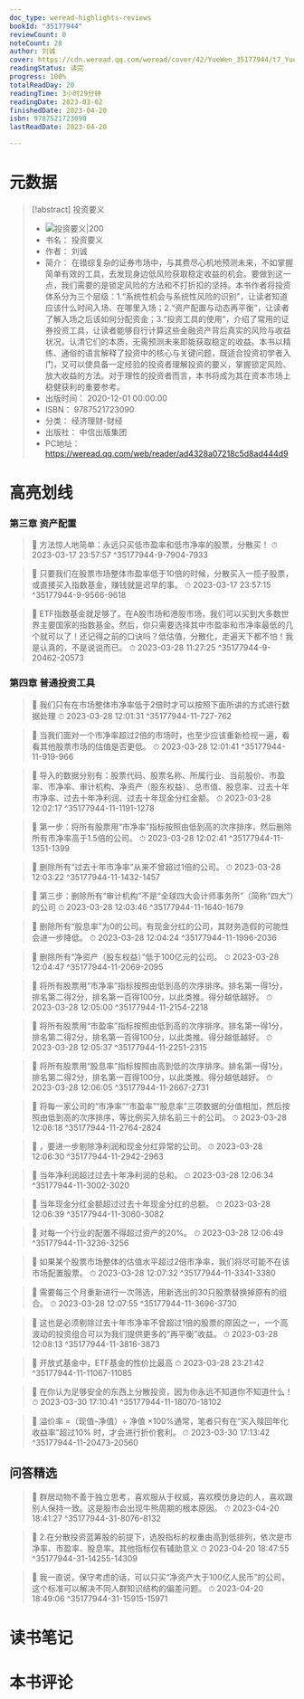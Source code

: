```yaml
---
doc_type: weread-highlights-reviews
bookId: "35177944"
reviewCount: 0
noteCount: 28
author: 刘诚
cover: https://cdn.weread.qq.com/weread/cover/42/YueWen_35177944/t7_YueWen_35177944.jpg
readingStatus: 读完
progress: 100%
totalReadDay: 20
readingTime: 3小时29分钟
readingDate: 2023-03-02
finishedDate: 2023-04-20
isbn: 9787521723090
lastReadDate: 2023-04-20

---
```

# 元数据
> [!abstract] 投资要义
> - ![ 投资要义|200](https://cdn.weread.qq.com/weread/cover/42/YueWen_35177944/t7_YueWen_35177944.jpg)
> - 书名： 投资要义
> - 作者： 刘诚
> - 简介： 在错综复杂的证券市场中，与其费尽心机地预测未来，不如掌握简单有效的工具，去发现身边低风险获取稳定收益的机会。要做到这一点，我们需要的是锁定风险的方法和不打折扣的坚持。本书作者将投资体系分为三个层级：1.“系统性机会与系统性风险的识别”，让读者知道应该什么时间入场、在哪里入场；2.“资产配置与动态再平衡”，让读者了解入场之后该如何分配资金；3.“投资工具的使用”，介绍了常用的证券投资工具，让读者能够自行计算这些金融资产背后真实的风险与收益状况，认清它们的本质，无需预测未来即能获取稳定的收益。本书以精练、通俗的语言解释了投资中的核心与关键问题，既适合投资初学者入门，又可以使具备一定经验的投资者理解投资的要义，掌握锁定风险、放大收益的方法。对于理性的投资者而言，本书将成为其在资本市场上稳健获利的重要参考。
> - 出版时间： 2020-12-01 00:00:00
> - ISBN： 9787521723090
> - 分类： 经济理财-财经
> - 出版社： 中信出版集团
> - PC地址：https://weread.qq.com/web/reader/ad4328a07218c5d8ad444d9

# 高亮划线

### 第三章 资产配置

> 📌 方法惊人地简单：永远只买低市盈率和低市净率的股票，分散买！ 
> ⏱ 2023-03-17 23:57:57 ^35177944-9-7904-7933

> 📌 只要我们在股票市场整体市盈率低于10倍的时候，分散买入一揽子股票，或直接买入指数基金，赚钱就是迟早的事。 
> ⏱ 2023-03-17 23:57:15 ^35177944-9-9566-9618

> 📌 ETF指数基金就足够了。在A股市场和港股市场，我们可以买到大多数世界主要国家的指数基金。然后，你只需要选择其中市盈率和市净率最低的几个就可以了！还记得之前的口诀吗？低估值，分散化，走遍天下都不怕！我是认真的，不是说说而已。 
> ⏱ 2023-03-28 11:27:25 ^35177944-9-20462-20573

### 第四章 普通投资工具

> 📌 我们只有在市场整体市净率低于2倍时才可以按照下面所讲的方式进行数据处理 
> ⏱ 2023-03-28 12:01:31 ^35177944-11-727-762

> 📌 当我们面对一个市净率超过2倍的市场时，也至少应该重新检视一遍，看看其他股票市场的估值是否更低。 
> ⏱ 2023-03-28 12:01:41 ^35177944-11-919-966

> 📌 导入的数据分别有：股票代码、股票名称、所属行业、当前股价、市盈率、市净率、审计机构、净资产（股东权益）、总市值、股息率、过去十年市净率、过去十年净利润、过去十年现金分红金额。 
> ⏱ 2023-03-28 12:02:17 ^35177944-11-1191-1278

> 📌 第一步：将所有股票用“市净率”指标按照由低到高的次序排序，然后删除所有市净率高于1.5倍的公司。 
> ⏱ 2023-03-28 12:02:41 ^35177944-11-1351-1399

> 📌 删除所有“过去十年市净率”从来不曾超过1倍的公司。 
> ⏱ 2023-03-28 12:03:22 ^35177944-11-1432-1457

> 📌 第三步：删除所有“审计机构”不是“全球四大会计师事务所”（简称“四大”）的公司 
> ⏱ 2023-03-28 12:03:46 ^35177944-11-1640-1679

> 📌 删除所有“股息率”为0的公司。有现金分红的公司，其财务造假的可能性会进一步降低。 
> ⏱ 2023-03-28 12:04:24 ^35177944-11-1996-2036

> 📌 删除所有“净资产（股东权益）”低于100亿元的公司。 
> ⏱ 2023-03-28 12:04:47 ^35177944-11-2069-2095

> 📌 将所有股票用“市净率”指标按照由低到高的次序排序。排名第一得1分，排名第二得2分，排名第一百得100分，以此类推。得分越低越好。 
> ⏱ 2023-03-28 12:05:00 ^35177944-11-2154-2218

> 📌 将所有股票用“市盈率”指标按照由低到高的次序排序。排名第一得1分，排名第二得2分，排名第一百得100分，以此类推。得分越低越好。 
> ⏱ 2023-03-28 12:05:37 ^35177944-11-2251-2315

> 📌 将所有股票用“股息率”指标按照由高到低的次序排序。排名第一得1分，排名第二得2分，排名第一百得100分，以此类推。得分越低越好。 
> ⏱ 2023-03-28 12:06:05 ^35177944-11-2667-2731

> 📌 将每一家公司的“市净率”“市盈率”“股息率”三项数据的分值相加，然后按照由低到高的次序排序，等比例买入排名前三十的公司。 
> ⏱ 2023-03-28 12:06:18 ^35177944-11-2764-2824

> 📌 ，要进一步剔除净利润和现金分红异常的公司。 
> ⏱ 2023-03-28 12:06:30 ^35177944-11-2942-2963

> 📌 当年净利润超过过去十年净利润的总和。 
> ⏱ 2023-03-28 12:06:34 ^35177944-11-3002-3020

> 📌 当年现金分红金额超过过去十年现金分红的总额。 
> ⏱ 2023-03-28 12:06:39 ^35177944-11-3060-3082

> 📌 对每一个行业的配置不得超过资产的20%。 
> ⏱ 2023-03-28 12:06:49 ^35177944-11-3236-3256

> 📌 如果某个股票市场整体的估值水平超过2倍市净率，我们将尽可能不在该市场配置股票。 
> ⏱ 2023-03-28 12:07:32 ^35177944-11-3341-3380

> 📌 需要每三个月重新进行一次筛选，用新选出的30只股票替换掉原有的组合。 
> ⏱ 2023-03-28 12:07:55 ^35177944-11-3696-3730

> 📌 这也是必须剔除过去十年市净率不曾超过1倍的股票的原因之一，一个高波动的投资组合可以为我们提供更多的“再平衡”收益。 
> ⏱ 2023-03-28 12:08:13 ^35177944-11-3816-3873

> 📌 开放式基金中，ETF基金的性价比最高 
> ⏱ 2023-03-28 23:21:42 ^35177944-11-11067-11085

> 📌 在你认为足够安全的东西上分散投资，因为你永远不知道你不知道什么！ 
> ⏱ 2023-03-30 17:10:41 ^35177944-11-18070-18102

> 📌 溢价率 =（现值–净值）÷ 净值 ×100%通常，笔者只有在“买入赎回年化收益率”超过10% 时，才会进行折价套利。 
> ⏱ 2023-03-30 17:13:42 ^35177944-11-20473-20560

## 问答精选

> 📌 群居动物不善于独立思考，喜欢服从于权威，喜欢模仿身边的人，喜欢跟别人保持一致。这是股市会出现牛熊周期的根本原因。 
> ⏱ 2023-04-20 18:41:27 ^35177944-31-8076-8132

> 📌 2.在分散投资蓝筹股的前提下，选股指标的权重由高到低排列，依次是市净率、市盈率、股息率。其他指标仅有辅助意义 
> ⏱ 2023-04-20 18:47:55 ^35177944-31-14255-14309

> 📌 我一直说，保守考虑的话，可以只买“净资产大于100亿人民币”的公司，这个标准可以解决不同人群知识结构的偏差问题。 
> ⏱ 2023-04-20 18:49:06 ^35177944-31-15915-15971

# 读书笔记

# 本书评论

